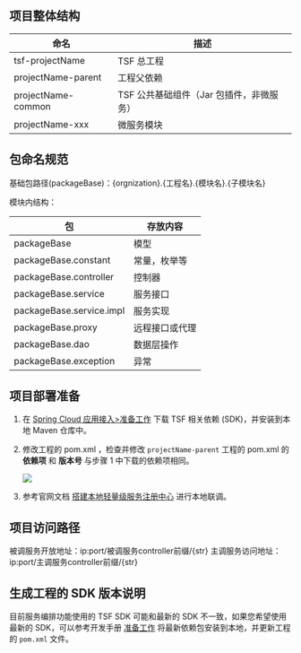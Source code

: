 ## 项目整体结构

| 命名               | 描述                                   |
| ------------------ | -------------------------------------- |
| tsf-projectName    | TSF 总工程                              |
| projectName-parent | 工程父依赖                             |
| projectName-common | TSF 公共基础组件（Jar 包插件，非微服务） |
| projectName-xxx    | 微服务模块                             |



## 包命名规范

基础包路径(packageBase)：{orgnization}.{工程名}.{模块名}.{子模块名}

模块内结构：

| 包                       | 存放内容       |
| ------------------------ | -------------- |
| packageBase              | 模型           |
| packageBase.constant     | 常量，枚举等   |
| packageBase.controller   | 控制器         |
| packageBase.service      | 服务接口       |
| packageBase.service.impl | 服务实现       |
| packageBase.proxy        | 远程接口或代理 |
| packageBase.dao          | 数据层操作     |
| packageBase.exception    | 异常           |



## 项目部署准备

1. 在 [Spring Cloud 应用接入>准备工作]( https://cloud.tencent.com/document/product/649/16619) 下载 TSF 相关依赖 (SDK)，并安装到本地 Maven 仓库中。

2. 修改工程的 pom.xml ，检查并修改 `projectName-parent` 工程的 pom.xml 的 **依赖项** 和 **版本号** 与步骤 1 中下载的依赖项相同。

   ![](https://main.qcloudimg.com/raw/d7386428e57980c15d6911e0ce474d56.png)

3. 参考官网文档 [搭建本地轻量级服务注册中心]( https://cloud.tencent.com/document/product/649/16618 ) 进行本地联调。



## 项目访问路径

被调服务开放地址：ip:port/被调服务controller前缀/{str}
主调服务访问地址：ip:port/主调服务controller前缀/{str}



## 生成工程的 SDK 版本说明

目前服务编排功能使用的 TSF SDK 可能和最新的 SDK 不一致，如果您希望使用最新的 SDK，可以参考开发手册 [准备工作](https://cloud.tencent.com/document/product/649/16619) 将最新依赖包安装到本地，并更新工程的 `pom.xml` 文件。

